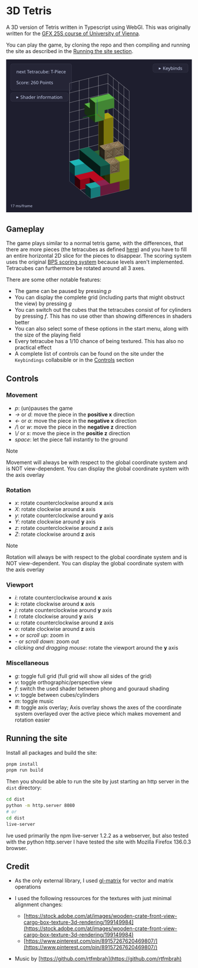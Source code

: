 # 3D Tetris

A 3D version of Tetris written in Typescript using WebGl.
This was originally written for the [GFX 25S course of University of Vienna](https://ufind.univie.ac.at/en/course.html?lv=052200&semester=2025S).

You can play the game, by cloning the repo and then compiling and running the site as described in the [Running the site section](#running-the-site).

![example ingame screenshot](./examples/example_screenshot.png)

## Gameplay

The game plays similar to a normal tetris game, with the differences, that there are more pieces (the tetracubes as defined [here](https://www.mathematische-basteleien.de/tetracube.htm)) and you have to fill an entire horizontal 2D slice for the pieces to disappear.
The scoring system uses the original [BPS scoring system](https://tetris.wiki/Scoring) because levels aren't implemented.
Tetracubes can furthermore be rotated around all 3 axes.

There are some other notable features:

- The game can be paused by pressing _p_
- You can display the complete grid (including parts that might obstruct the view) by pressing _g_
- You can switch out the cubes that the tetracubes consist of for cylinders by pressing _f_. This has no use other than showing differences in shaders better
- You can also select some of these options in the start menu, along with the size of the playing field
- Every tetracube has a 1/10 chance of being textured. This has also no practical effect
- A complete list of controls can be found on the site under the `Keybindings` collabsible or in the [Controls](#controls) section

## Controls

### Movement

- _p_: (un)pauses the game
- _->_ or _d_: move the piece in the **positive x** direction
- _<-_ or _a_: move the piece in the **negative x** direction
- _/\\_ or _w_: move the piece in the **negative z** direction
- _\\/_ or _s_: move the piece in the **positie z** direction
- _space_: let the piece fall instantly to the ground

> [!NOTE]
> Movement will always be with respect to the global coordinate system and is NOT view-dependent.
> You can display the global coordinate system with the axis overlay

### Rotation

- _x_: rotate counterclockwise around **x** axis
- _X_: rotate clockwise around **x** axis
- _y_: rotate counterclockwise around **y** axis
- _Y_: rotate clockwise around **y** axis
- _z_: rotate counterclockwise around **z** axis
- _Z_: rotate clockwise around **z** axis

> [!NOTE]
> Rotation will always be with respect to the global coordinate system and is NOT view-dependent.
> You can display the global coordinate system with the axis overlay

### Viewport

- _i_: rotate counterclockwise around **x** axis
- _k_: rotate clockwise around **x** axis
- _j_: rotate counterclockwise around **y** axis
- _l_: rotate clockwise around **y** axis
- _u_: rotate counterclockwise around **z** axis
- _o_: rotate clockwise around **z** axis
- _+_ or _scroll up_: zoom in
- _-_ or _scroll down_: zoom out
- _clicking and dragging mouse_: rotate the viewport around the **y** axis

### Miscellaneous

- _g_: toggle full grid (full grid will show all sides of the grid)
- _v_: toggle orthographic/perspective view
- _f_: switch the used shader between phong and gouraud shading
- _v_: toggle between cubes/cylinders
- _m_: toggle music
- _#_: toggle axis overlay; Axis overlay shows the axes of the coordinate system overlayed over the active piece which makes movement and rotation easier

## Running the site

Install all packages and build the site:

```bash
pnpm install
pnpm run build
```

Then you should be able to run the site by just starting an http server in the `dist` directory:

```bash
cd dist
python -m http.server 8080
# or
cd dist
live-server
```

Ive used primarily the npm live-server 1.2.2 as a webserver, but also tested with the python http.server
I have tested the site with Mozilla Firefox 136.0.3 browser.

## Credit

- As the only external library, I used [gl-matrix](https://glmatrix.net/) for vector and matrix operations

- I used the following ressources for the textures with just minimal alignment changes:
    - [https://stock.adobe.com/at/images/wooden-crate-front-view-cargo-box-texture-3d-rendering/199149984](https://stock.adobe.com/at/images/wooden-crate-front-view-cargo-box-texture-3d-rendering/199149984)
    - [https://www.pinterest.com/pin/89157267620469807/](https://www.pinterest.com/pin/89157267620469807/)

- Music by [https://github.com/rtfmbrah](https://github.com/rtfmbrah)
